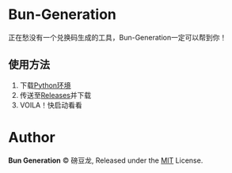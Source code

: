 # Bun-Generation

正在愁没有一个兑换码生成的工具，Bun-Generation一定可以帮到你！

## 使用方法

1. 下载[Python环境](python.org/downloads)
2. 传送至[Releases](https://github.com/FrederickBun/Bun-Generation/releases/)并下载
3. VOILA！快启动看看

# Author

**Bun Generation** &copy; 磅豆龙, Released under the [MIT](LICENSE) License.

